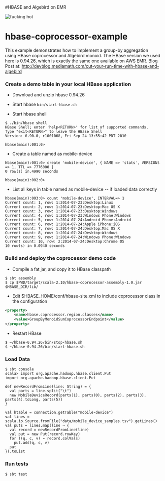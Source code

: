 #HBASE and Algebird on EMR

<img src="https://bigsnarf.files.wordpress.com/2015/10/screen-shot-2015-10-04-at-5-42-19-pm.png" alt="fucking hot">

hbase-coprocessor-example
=================
This example demonstrates how to implement a group-by aggregation using HBase coprocessor and Algebird monoid. The HBase version we used here is 
0.94.26, which is exactly the same one available on AWS EMR.
Blog Post at: http://devblog.mediamath.com/cut-your-run-time-with-hbase-and-algebird

### Create a demo table in your local HBase application
* Download and unzip hbase 0.94.26

* Start hbase ```bin/start-hbase.sh``` 

* Start hbase shell
```shell
$ ./bin/hbase shell
HBase Shell; enter 'help<RETURN>' for list of supported commands.
Type "exit<RETURN>" to leave the HBase Shell
Version: 0.90.0, r1001068, Fri Sep 24 13:55:42 PDT 2010

hbase(main):001:0> 
```

* Create a table named as mobile-device
```shell
hbase(main):001:0> create 'mobile-device', { NAME => 'stats', VERSIONS => 1, TTL => 7776000 }
0 row(s) in.4990 seconds

hbase(main):002:0>
``` 

* List all keys in table named as mobile-device -- if loaded data correctly
```shell
hbase(main):003:0> count 'mobile-device', INTERVAL=> 1
Current count: 1, row: 1:2014-07-23:Desktop:Linux
Current count: 2, row: 1:2014-07-23:Desktop:Mac OS X
Current count: 3, row: 1:2014-07-23:Desktop:Windows
Current count: 4, row: 1:2014-07-23:Windows Phone:Windows
Current count: 5, row: 1:2014-07-24:Android Phone:Android
Current count: 6, row: 1:2014-07-24:Apple iPhone:iOS
Current count: 7, row: 1:2014-07-24:Desktop:Mac OS X
Current count: 8, row: 1:2014-07-24:Desktop:Windows
Current count: 9, row: 1:2014-07-24:Windows Phone:Windows
Current count: 10, row: 2:2014-07-24:Desktop:Chrome OS
10 row(s) in 0.0940 seconds
```

### Build and deploy the coprocessor demo code
* Compile a fat jar, and copy it to HBase classpath
```shell
$ sbt assembly
$ cp $PWD/target/scala-2.10/hbase-coprocessor-assembly-1.0.jar $HBASE_DIR/lib/
```
* Edit $HBASE_HOME/conf/hbase-site.xml to include coprocessor class in the configuration
```xml
<property>
    <name>hbase.coprocessor.region.classes</name>
    <value>GroupByMonoidSumCoprocessorEndpoint</value>
</property>
```
* Restart HBase
```shell
$ ~/hbase-0.94.26/bin/stop-hbase.sh
$ ~/hbase-0.94.26/bin/start-hbase.sh
```

### Load Data
```shell
$ sbt console
scala> import org.apache.hadoop.hbase.client.Put
import org.apache.hadoop.hbase.client.Put

def newRecordFromLine(line: String) = {
  val parts = line.split("\t")
  new MobileDeviceRecord(parts(1), parts(0), parts(2), parts(3), parts(4).toLong, parts(5))
}

val htable = connection.getTable("mobile-device")
val lines = scala.io.Source.fromFile("data/mobile_device_samples.tsv").getLines()
val puts = lines.map(line ⇒ {
  val record = newRecordFromLine(line)
  val put = new Put(record.rowKey)
  for ((q, c, v) ← record.colVals)
    put.add(q, c, v)
  put
}).toList
```

### Run tests
```shell 
$ sbt test
```
